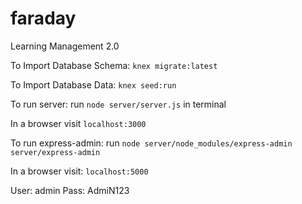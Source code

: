 # faraday
Learning Management 2.0


To Import Database Schema:
`knex migrate:latest`

To Import Database Data:
`knex seed:run`

To run server:
run `node server/server.js` in terminal

In a browser visit `localhost:3000`


To run express-admin:
run `node server/node_modules/express-admin server/express-admin`

In a browser visit: `localhost:5000`

User: admin
Pass: AdmiN123